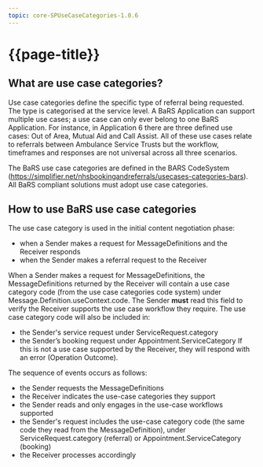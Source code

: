 ```yaml
---
topic: core-SPUseCaseCategories-1.0.6
---
```


# {{page-title}}

## What are use case categories?

Use case categories define the specific type of referral being requested.  The type is categorised at the service level.  A BaRS Application can support multiple use cases; a use case can only ever belong to one BaRS Application.  For instance, in Application 6 there are three defined use cases: Out of Area, Mutual Aid and Call Assist.  All of these use cases relate to referrals between Ambulance Service Trusts but the workflow, timeframes and responses are not universal across all three scenarios.  

The BaRS use case categories are defined in the BARS CodeSystem (https://simplifier.net/nhsbookingandreferrals/usecases-categories-bars).  All BaRS compliant solutions must adopt use case categories.

## How to use BaRS use case categories

The use case category is used in the initial content negotiation phase:
* when a Sender makes a request for MessageDefinitions and the Receiver responds
* when the Sender makes a referral request to the Receiver

 
When a Sender makes a request for MessageDefinitions, the MessageDefinitions returned by the Receiver will contain a use case category code (from the use case categories code system) under Message.Definition.useContext.code.  The Sender **must** read this field to verify the Receiver supports the use case workflow they require.  The use case category code will also be included in:
* the Sender's service request under ServiceRequest.category
* the Sender’s booking request under Appointment.ServiceCategory
 If this is not a use case supported by the Receiver, they will respond with an error (Operation Outcome).
 
The sequence of events occurs as follows:
* the Sender requests the MessageDefinitions 
* the Receiver indicates the use-case categories they support
* the Sender reads and only engages in the use-case workflows supported
* the Sender's request includes the use-case category code (the same code they read from the MessageDefinition), under ServiceRequest.category (referral) or Appointment.ServiceCategory (booking)
* the Receiver processes accordingly



